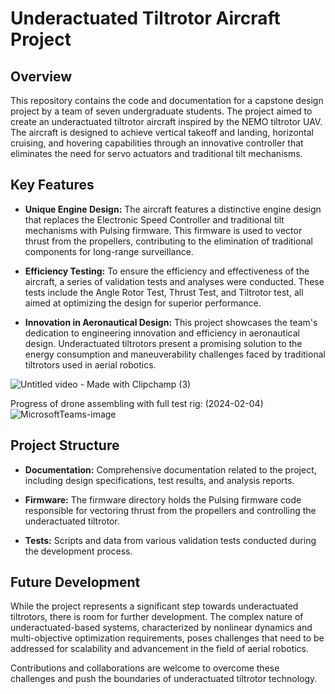 # Underactuated Tiltrotor Aircraft Project

## Overview

This repository contains the code and documentation for a capstone design project by a team of seven undergraduate students. The project aimed to create an underactuated tiltrotor aircraft inspired by the NEMO tiltrotor UAV. The aircraft is designed to achieve vertical takeoff and landing, horizontal cruising, and hovering capabilities through an innovative controller that eliminates the need for servo actuators and traditional tilt mechanisms.

## Key Features

- **Unique Engine Design:** The aircraft features a distinctive engine design that replaces the Electronic Speed Controller and traditional tilt mechanisms with Pulsing firmware. This firmware is used to vector thrust from the propellers, contributing to the elimination of traditional components for long-range surveillance.

- **Efficiency Testing:** To ensure the efficiency and effectiveness of the aircraft, a series of validation tests and analyses were conducted. These tests include the Angle Rotor Test, Thrust Test, and Tiltrotor test, all aimed at optimizing the design for superior performance.

- **Innovation in Aeronautical Design:** This project showcases the team's dedication to engineering innovation and efficiency in aeronautical design. Underactuated tiltrotors present a promising solution to the energy consumption and maneuverability challenges faced by traditional tiltrotors used in aerial robotics.

![Untitled video - Made with Clipchamp (3)](https://github.com/Sanassah/Underactuated-Tiltrotor/assets/89364990/14d8e611-1522-433e-9fc2-57b47e61e484)

Progress of drone assembling with full test rig: (2024-02-04)
![MicrosoftTeams-image](https://github.com/Sanassah/Underactuated-Tiltrotor/assets/89364990/4818b15e-df76-4f0a-ac78-adac5046ec5d)



## Project Structure

- **Documentation:** Comprehensive documentation related to the project, including design specifications, test results, and analysis reports.

- **Firmware:** The firmware directory holds the Pulsing firmware code responsible for vectoring thrust from the propellers and controlling the underactuated tiltrotor.

- **Tests:** Scripts and data from various validation tests conducted during the development process.


## Future Development

While the project represents a significant step towards underactuated tiltrotors, there is room for further development. The complex nature of underactuated-based systems, characterized by nonlinear dynamics and multi-objective optimization requirements, poses challenges that need to be addressed for scalability and advancement in the field of aerial robotics.

Contributions and collaborations are welcome to overcome these challenges and push the boundaries of underactuated tiltrotor technology.

